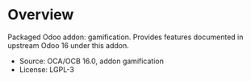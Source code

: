 # Overview

Packaged Odoo addon: gamification. Provides features documented in upstream Odoo 16 under this addon.

- Source: OCA/OCB 16.0, addon gamification
- License: LGPL-3
